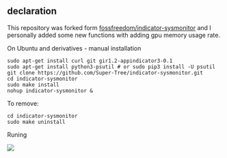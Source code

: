 ## declaration
This repository was forked form [fossfreedom/indicator-sysmonitor](https://github.com/fossfreedom/indicator-sysmonitor) and I personally added some new functions  with adding gpu memory usage rate.

On Ubuntu and derivatives - manual installation

    sudo apt-get install curl git gir1.2-appindicator3-0.1
    sudo apt-get install python3-psutil # or sudo pip3 install -U psutil
    git clone https://github.com/Super-Tree/indicator-sysmonitor.git
    cd indicator-sysmonitor
    sudo make install
    nohup indicator-sysmonitor &
    
To remove:

    cd indicator-sysmonitor
    sudo make uninstall
    
Runing  

![](https://github.com/Super-Tree/indicator-sysmonitor/raw/master/running_pic.png)    